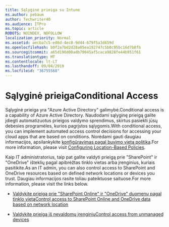 ```yaml
---
title: Sąlyginė prieiga su Intune
ms.author: pebaum
author: Techwriter40
ms.audience: ITPro
ms.topic: article
ROBOTS: NOINDEX, NOFOLLOW
localization_priority: Normal
ms.assetid: aecba7c5-e86d-4ec8-9d44-679f5a3d659d
ms.openlocfilehash: b0f2a7bd2d28a05ea192747c5b8c95bc16d7b8fb
ms.sourcegitcommit: a65d196d00adb70045af5caca9828fe44b951f61
ms.translationtype: MT
ms.contentlocale: lt-LT
ms.lasthandoff: 09/04/2019
ms.locfileid: "36755568"
---
```

# <a name="conditional-access"></a><span data-ttu-id="a0b1f-102">Sąlyginė prieiga</span><span class="sxs-lookup"><span data-stu-id="a0b1f-102">Conditional Access</span></span>

<span data-ttu-id="a0b1f-103">Sąlyginė prieiga yra "Azure Active Directory" galimybė.</span><span class="sxs-lookup"><span data-stu-id="a0b1f-103">Conditional access is a capability of Azure Active Directory.</span></span> <span data-ttu-id="a0b1f-104">Naudodami sąlyginę prieigą galite įdiegti automatizuotus prieigos valdymo sprendimus, skirtus pasiekti jūsų debesies programėles, kurios pagrįstos sąlygomis.</span><span class="sxs-lookup"><span data-stu-id="a0b1f-104">With conditional access, you can implement automated access control decisions for accessing your cloud apps that are based on conditions.</span></span> <span data-ttu-id="a0b1f-105">Norėdami gauti daugiau informacijos, apsilankykite [konfigūravimas pagal buvimo vietą politika](https://docs.microsoft.com/azure/active-directory/conditional-access/overview).</span><span class="sxs-lookup"><span data-stu-id="a0b1f-105">For more information, please visit [Configuring Location-Based Policies](https://docs.microsoft.com/azure/active-directory/conditional-access/overview).</span></span>

<span data-ttu-id="a0b1f-106">Kaip IT administratorius, taip pat galite valdyti prieigą prie "SharePoint" ir "OneDrive" išteklių pagal apibrėžtas tinklo vietas arba įrenginius, kuriais pasitikite.</span><span class="sxs-lookup"><span data-stu-id="a0b1f-106">As an IT admin, you can also control access to SharePoint and OneDrive resources based on defined network locations or devices you trust.</span></span> <span data-ttu-id="a0b1f-107">Daugiau informacijos rasite toliau pateiktuose saituose.</span><span class="sxs-lookup"><span data-stu-id="a0b1f-107">For more information, please visit the links below.</span></span>

- [<span data-ttu-id="a0b1f-108">Valdykite prieigą prie "SharePoint Online" ir "OneDrive" duomenų pagal tinklo vietą</span><span class="sxs-lookup"><span data-stu-id="a0b1f-108">Control access to SharePoint Online and OneDrive data based on network location</span></span>](https://docs.microsoft.com/sharepoint/control-access-based-on-network-location)

- [<span data-ttu-id="a0b1f-109">Valdykite prieigą iš nevaldomų įrenginių</span><span class="sxs-lookup"><span data-stu-id="a0b1f-109">Control access from unmanaged devices</span></span>](https://docs.microsoft.com/sharepoint/control-access-from-unmanaged-devices)

